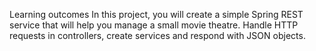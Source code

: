 Learning outcomes
In this project, you will create a simple Spring REST service that will help you manage a small movie theatre. Handle HTTP requests in controllers, create services and respond with JSON objects.
